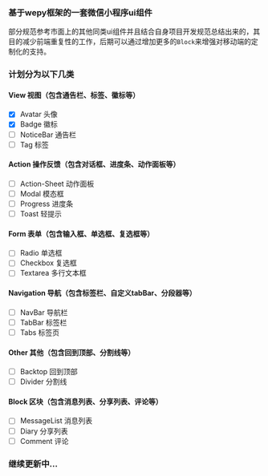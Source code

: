 ### 基于wepy框架的一套微信小程序ui组件

部分规范参考市面上的其他同类ui组件并且结合自身项目开发规范总结出来的，其目的减少前端重复性的工作，后期可以通过增加更多的`Block`来增强对移动端的定制化的支持。

### 计划分为以下几类

#### View 视图（包含通告栏、标签、徽标等）

- [x] Avatar 头像
- [x] Badge 徽标
- [ ] NoticeBar 通告栏
- [ ] Tag 标签

#### Action 操作反馈（包含对话框、进度条、动作面板等）

- [ ] Action-Sheet 动作面板
- [ ] Modal 模态框
- [ ] Progress 进度条
- [ ] Toast 轻提示

#### Form 表单（包含输入框、单选框、复选框等）

- [ ] Radio 单选框
- [ ] Checkbox 复选框
- [ ] Textarea 多行文本框

#### Navigation 导航（包含标签栏、自定义tabBar、分段器等）

- [ ] NavBar 导航栏
- [ ] TabBar 标签栏
- [ ] Tabs 标签页

#### Other 其他（包含回到顶部、分割线等）

- [ ] Backtop 回到顶部
- [ ] Divider 分割线

#### Block 区块（包含消息列表、分享列表、评论等）

- [ ] MessageList 消息列表
- [ ] Diary 分享列表
- [ ] Comment 评论

### 继续更新中...